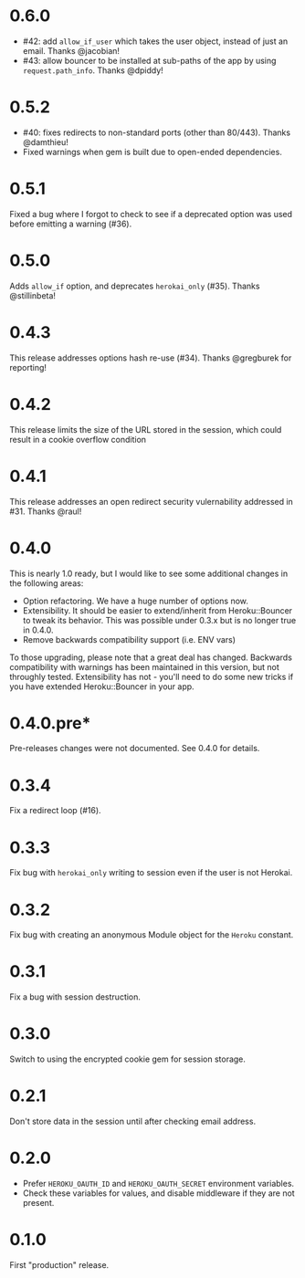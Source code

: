 # 0.6.0

* #42: add `allow_if_user` which takes the user object, instead of just
  an email. Thanks @jacobian!
* #43: allow bouncer to be installed at sub-paths of the app by using
  `request.path_info`. Thanks @dpiddy!

# 0.5.2

* #40: fixes redirects to non-standard ports (other than 80/443). Thanks
  @damthieu!
* Fixed warnings when gem is built due to open-ended dependencies.

# 0.5.1

Fixed a bug where I forgot to check to see if a deprecated option was
used before emitting a warning (#36).

# 0.5.0

Adds `allow_if` option, and deprecates `herokai_only` (#35). Thanks
@stillinbeta!

# 0.4.3

This release addresses options hash re-use (#34). Thanks @gregburek for
reporting!

# 0.4.2

This release limits the size of the URL stored in the session, which
could result in a cookie overflow condition

# 0.4.1

This release addresses an open redirect security vulernability
addressed in #31. Thanks @raul!

# 0.4.0

This is nearly 1.0 ready, but I would like to see some additional
changes in the following areas:

* Option refactoring. We have a huge number of options now.
* Extensibility. It should be easier to extend/inherit from
  Heroku::Bouncer to tweak its behavior. This was possible under 0.3.x
  but is no longer true in 0.4.0.
* Remove backwards compatibility support (i.e. ENV vars)

To those upgrading, please note that a great deal has changed. Backwards
compatibility with warnings has been maintained in this version, but not
throughly tested. Extensibility has not - you'll need to do some new
tricks if you have extended Heroku::Bouncer in your app.

# 0.4.0.pre\*

Pre-releases changes were not documented. See 0.4.0 for details.

# 0.3.4

Fix a redirect loop (#16).

# 0.3.3

Fix bug with `herokai_only` writing to session even if the user is not
Herokai.

# 0.3.2

Fix bug with creating an anonymous Module object for the `Heroku`
constant.

# 0.3.1

Fix a bug with session destruction.

# 0.3.0

Switch to using the encrypted cookie gem for session storage.

# 0.2.1

Don't store data in the session until after checking email address.

# 0.2.0

* Prefer `HEROKU_OAUTH_ID` and `HEROKU_OAUTH_SECRET` environment
  variables.
* Check these variables for values, and disable middleware if they are
  not present.

# 0.1.0

First "production" release.
